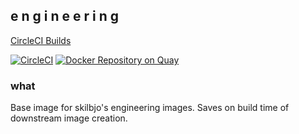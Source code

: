 ## e n g i n e e r i n g

[CircleCI Builds](https://circleci.com/gh/skilbjo/engineering)

[![CircleCI](https://circleci.com/gh/skilbjo/engineering/tree/master.svg?style=svg&circle-token=be7425b35cf459320959ab056cf9d324f525b8c8)](https://circleci.com/gh/skilbjo/engineering/tree/master)
[![Docker Repository on Quay](https://quay.io/repository/skilbjo/engineering/status "Docker Repository on Quay")](https://quay.io/repository/skilbjo/engineering)

### what
Base image for skilbjo's engineering images. Saves on build time of downstream
image creation.

